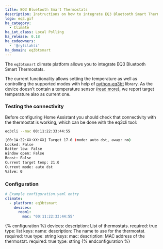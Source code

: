```yaml
---
title: EQ3 Bluetooth Smart Thermostats
description: Instructions on how to integrate EQ3 Bluetooth Smart Thermostats into Home Assistant.
logo: eq3.gif
ha_category:
  - Climate
ha_iot_class: Local Polling
ha_release: 0.18
ha_codeowners:
  - '@rytilahti'
ha_domain: eq3btsmart
---
```


The `eq3btsmart` climate platform allows you to integrate EQ3 Bluetooth Smart Thermostats.

The current functionality allows setting the temperature as well as controlling the supported modes with help of [python-eq3bt](https://github.com/rytilahti/python-eq3bt) library.
As the device doesn't contain a temperature sensor ([read more](https://forum.fhem.de/index.php/topic,39308.15.html)),
we report target temperature also as current one.

### Testing the connectivity

Before configuring Home Assistant you should check that connectivity with the thermostat is working, which can be done with the eq3cli tool:

```bash
eq3cli --mac 00:11:22:33:44:55

[00:1A:22:XX:XX:XX] Target 17.0 (mode: auto dst, away: no)
Locked: False
Batter low: False
Window open: False
Boost: False
Current target temp: 21.0
Current mode: auto dst
Valve: 0
```

### Configuration

```yaml
# Example configuration.yaml entry
climate:
  - platform: eq3btsmart
    devices:
      room1:
        mac: "00:11:22:33:44:55"
```

{% configuration %}
devices:
  description: List of thermostats.
  required: true
  type: list
  keys:
    name:
      description: The name to use for the thermostat.
      required: true
      type: string
      keys:
        mac:
          description: MAC address of the thermostat.
          required: true
          type: string
{% endconfiguration %}
